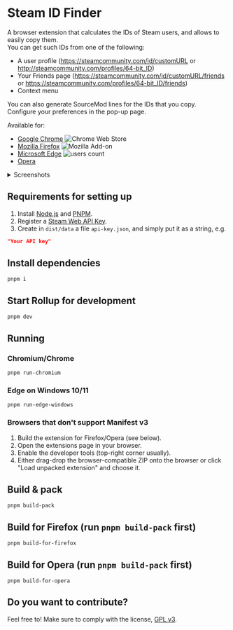# Steam ID Finder

A browser extension that calculates the IDs of Steam users, and allows to easily copy them.  
You can get such IDs from one of the following:

* A user profile (https://steamcommunity.com/id/customURL or http://steamcommunity.com/profiles/64-bit_ID)
* Your Friends page (https://steamcommunity.com/id/customURL/friends
  or https://steamcommunity.com/profiles/64-bit_ID/friends)
* Context menu

You can also generate SourceMod lines for the IDs that you copy.  
Configure your preferences in the pop-up page.

Available for:
- [Google Chrome](https://chrome.google.com/webstore/detail/iaeodlelphecgkpneeifmgcjgeoobjah) ![Chrome Web Store](https://img.shields.io/chrome-web-store/users/iaeodlelphecgkpneeifmgcjgeoobjah?color=white&label=users&style=flat-square)
- [Mozilla Firefox](https://addons.mozilla.org/addon/steam-id-finder) ![Mozilla Add-on](https://img.shields.io/amo/users/steam-id-finder?color=white&label=users&style=flat-square)
- [Microsoft Edge](https://microsoftedge.microsoft.com/addons/detail/ahaecgaddckjclinfblgjlejhcpgeebk) ![users count](https://img.shields.io/badge/dynamic/json?label=users&query=activeInstallCount&style=flat-square&color=white&url=https://microsoftedge.microsoft.com/addons/getproductdetailsbycrxid/ahaecgaddckjclinfblgjlejhcpgeebk)
- [Opera](https://addons.opera.com/en/extensions/details/steam-id-finder)

<details>
<summary>Screenshots</summary>
<br>
  <img src="https://avi12.com/assets/img/screenshots/steam-id-finder/steam-id-finder_1_content-script.png" alt="ID links show in the user page">
  <img src="https://avi12.com/assets/img/screenshots/steam-id-finder/steam-id-finder_2_context-menu_chrome.png" alt="Context menu">
  <img src="https://avi12.com/assets/img/screenshots/steam-id-finder/steam-id-finder_3_content-script.png" alt="Copy a batch of IDs in the Your Friends page" width="640" height="400">
  <img src="https://avi12.com/assets/img/screenshots/steam-id-finder/steam-id-finder_4_popup_chrome.png" alt="Popup page">
</details>

## Requirements for setting up

1. Install [Node.js](https://nodejs.org) and [PNPM](https://pnpm.js.org/en/installation).
1. Register a [Steam Web API Key](https://steamcommunity.com/dev/apikey).
1. Create in `dist/data` a file `api-key.json`, and simply put it as a string, e.g.

```json
"Your API key"
```

## Install dependencies

```shell script
pnpm i
```

## Start Rollup for development

```shell script
pnpm dev
```

## Running

### Chromium/Chrome

```shell script
pnpm run-chromium
```

### Edge on Windows 10/11
```shell
pnpm run-edge-windows
```

### Browsers that don't support Manifest v3

1. Build the extension for Firefox/Opera (see below).
2. Open the extensions page in your browser.
3. Enable the developer tools (top-right corner usually).
4. Either drag-drop the browser-compatible ZIP onto the browser or click "Load unpacked extension" and choose it.

## Build & pack
```shell
pnpm build-pack
```

## Build for Firefox (run `pnpm build-pack` first)
```shell
pnpm build-for-firefox
```

## Build for Opera (run `pnpm build-pack` first)
```shell
pnpm build-for-opera
```

## Do you want to contribute?

Feel free to! Make sure to comply with the license, [GPL v3](https://github.com/avi12/steam-id-finder/blob/main/LICENSE).
